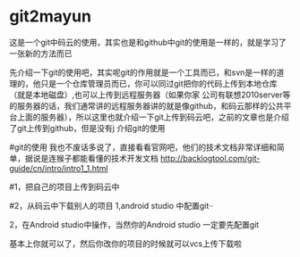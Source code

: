 # git2mayun
这是一个git中码云的使用，其实也是和github中git的使用是一样的，就是学习了一张新的方法而已

先介绍一下git的使用吧，其实呢git的作用就是一个工具而已，和svn是一样的道理的，他只是一个仓库管理员而已，你可以同过git把你的代码上传到本地仓库（就是本地磁盘）,也可以上传到远程服务器（如果你家
公司有联想2010server等的服务器的话，我们通常讲的远程服务器讲的就是像github，和码云那样的公共平台上面的服务器），所以这里也就介绍一下git上传到码云吧，之前的文章也是介绍了git上传到github，但是没有j
介绍git的使用

#git的使用
我也不废话多说了，直接看看官网吧，他们的技术文档非常详细和简单，据说是连猴子都能看懂的技术开发文档
http://backlogtool.com/git-guide/cn/intro/intro1_1.html

#1，把自己的项目上传到码云中

#2，从码云中下载别人的项目
1,android studio 中配置git··

2，在Android studio中操作，当然你的Android studio 一定要先配置git
[](https://github.com/DavidWeiZhong/git2mayun/blob/master/image/1.png)


基本上你就可以了，然后你改你的项目的时候就可以vcs上传下载啦
